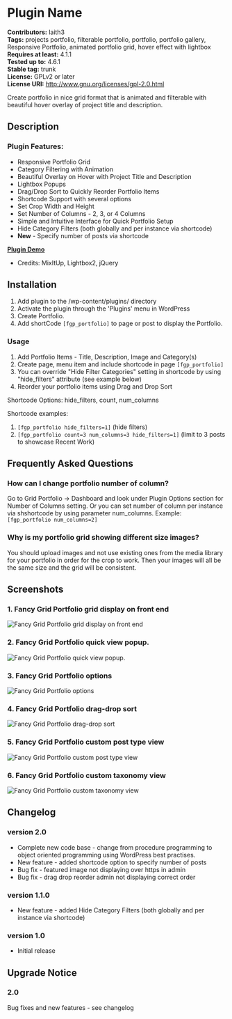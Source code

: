 # Plugin Name 
**Contributors:** laith3  
**Tags:** projects portfolio, filterable portfolio, portfolio, portfolio gallery, Responsive Portfolio, animated portfolio grid, hover effect with lightbox  
**Requires at least:** 4.1.1  
**Tested up to:** 4.6.1  
**Stable tag:** trunk  
**License:** GPLv2 or later  
**License URI:** http://www.gnu.org/licenses/gpl-2.0.html  

Create portfolio in nice grid format that is animated and filterable with beautiful hover overlay of project title and description.


## Description 

### Plugin Features:

* Responsive Portfolio Grid
* Category Filtering with Animation
* Beautiful Overlay on Hover with Project Title and Description
* Lightbox Popups
* Drag/Drop Sort to Quickly Reorder Portfolio Items
* Shortcode Support with several options
* Set Crop Width and Height
* Set Number of Columns - 2, 3, or 4 Columns
* Simple and Intuitive Interface for Quick Portfolio Setup
* Hide Category Filters (both globally and per instance via shortcode)
* **New** - Specify number of posts via shortcode


**[Plugin Demo](http://www.sinawiwebdesign.com/wordpress-plugins/fancy-grid-portfolio/)**


* Credits: MixItUp, Lightbox2, jQuery


## Installation 

1. Add plugin to the /wp-content/plugins/ directory
1. Activate the plugin through the 'Plugins' menu in WordPress
1. Create Portfolio.
1. Add shortCode `[fgp_portfolio]` to page or post to display the Portfolio.


### Usage

1. Add Portfolio Items - Title, Description, Image and Category(s)
1. Create page, menu item and include shortcode in page	`[fgp_portfolio]`
1. You can override "Hide Filter Categories" setting in shortcode by using "hide_filters" attribute (see example below)
1. Reorder your portfolio items using Drag and Drop Sort

Shortcode Options: hide_filters, count, num_columns

Shortcode examples:

1. `[fgp_portfolio hide_filters=1]` (hide filters)
1. `[fgp_portfolio count=3 num_columns=3 hide_filters=1]` (limit to 3 posts to showcase Recent Work)


## Frequently Asked Questions 


### How can I change portfolio number of column? 

Go to Grid Portfolio -> Dashboard and look under Plugin Options section for Number of Columns setting. Or you can set number of column per instance via shshortcode by using parameter num_columns.  Example: `[fgp_portfolio num_columns=2]`


### Why is my portfolio grid showing different size images? 

You should upload images and not use existing ones from the media library for your portfolio in order for the crop to work.  Then your images will all be the same size and the grid will be consistent.


## Screenshots 

### 1. Fancy Grid Portfolio grid display on front end
![Fancy Grid Portfolio grid display on front end](https://ps.w.org/fancy-grid-portfolio/assets/screenshot-1.png)

### 2. Fancy Grid Portfolio quick view popup.
![Fancy Grid Portfolio quick view popup.](https://ps.w.org/fancy-grid-portfolio/assets/screenshot-2.png)

### 3. Fancy Grid Portfolio options
![Fancy Grid Portfolio options](https://ps.w.org/fancy-grid-portfolio/assets/screenshot-3.png)

### 4. Fancy Grid Portfolio drag-drop sort
![Fancy Grid Portfolio drag-drop sort](https://ps.w.org/fancy-grid-portfolio/assets/screenshot-4.png)

### 5. Fancy Grid Portfolio custom post type view
![Fancy Grid Portfolio custom post type view](https://ps.w.org/fancy-grid-portfolio/assets/screenshot-5.png)

### 6. Fancy Grid Portfolio custom taxonomy view
![Fancy Grid Portfolio custom taxonomy view](https://ps.w.org/fancy-grid-portfolio/assets/screenshot-6.png)



## Changelog 


### version 2.0 
* Complete new code base - change from procedure programming to object oriented programming using WordPress best practises.
* New feature - added shortcode option to specify number of posts
* Bug fix - featured image not displaying over https in admin
* Bug fix - drag drop reorder admin not displaying correct order


### version 1.1.0 
* New feature - added Hide Category Filters (both globally and per instance via shortcode)


### version 1.0 
* Initial release


## Upgrade Notice 


### 2.0 
Bug fixes and new features - see changelog